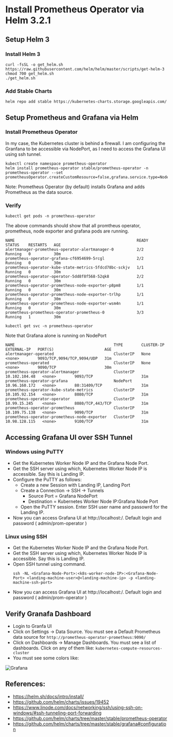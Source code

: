 # Install Prometheus Operator via Helm 3.2.1



## Setup Helm 3

### Install Helm 3
```
curl -fsSL -o get_helm.sh https://raw.githubusercontent.com/helm/helm/master/scripts/get-helm-3
chmod 700 get_helm.sh
./get_helm.sh
```

### Add Stable Charts
```
helm repo add stable https://kubernetes-charts.storage.googleapis.com/
```

## Setup Prometheus and Grafana via Helm

### Install Prometheus Operator

In my case, the Kubernetes cluster is behind a firewall. I am configuring the Granfana to be accessible via NodePort, as I need to access the Grafana UI using ssh tunnel. 

```
kubectl create namespace prometheus-operator
helm install prometheus-operator stable/prometheus-operator -n prometheus-operator --set prometheusOperator.createCustomResource=false,grafana.service.type=NodePort
```

Note: Prometheus Operator (by default) installs Grafana and adds Prometheus as the data source. 

### Verify

```
kubectl get pods -n prometheus-operator
```

The above commands should show that all promtheus operator, prometheus, node exporter and grafana pods are running. 

```
NAME                                                     READY   STATUS    RESTARTS   AGE
alertmanager-prometheus-operator-alertmanager-0          2/2     Running   0          30m
prometheus-operator-grafana-cf6954699-5rcgl              2/2     Running   0          30m
prometheus-operator-kube-state-metrics-5fdcd78bc-sckjv   1/1     Running   0          30m
prometheus-operator-operator-5dd8f8f568-52qk8            2/2     Running   0          30m
prometheus-operator-prometheus-node-exporter-p8pm8       1/1     Running   0          30m
prometheus-operator-prometheus-node-exporter-trlhp       1/1     Running   0          30m
prometheus-operator-prometheus-node-exporter-wsm4n       1/1     Running   0          30m
prometheus-prometheus-operator-prometheus-0              3/3     Running   1          30m
```

```
kubectl get svc -n prometheus-operator
```

Note that Grafana alone is running on NodePort

```
NAME                                           TYPE        CLUSTER-IP      EXTERNAL-IP   PORT(S)                      AGE
alertmanager-operated                          ClusterIP   None            <none>        9093/TCP,9094/TCP,9094/UDP   31m
prometheus-operated                            ClusterIP   None            <none>        9090/TCP                     30m
prometheus-operator-alertmanager               ClusterIP   10.102.104.48   <none>        9093/TCP                     31m
prometheus-operator-grafana                    NodePort    10.96.160.172   <none>        80:31409/TCP                 31m
prometheus-operator-kube-state-metrics         ClusterIP   10.105.92.154   <none>        8080/TCP                     31m
prometheus-operator-operator                   ClusterIP   10.99.15.245    <none>        8080/TCP,443/TCP             31m
prometheus-operator-prometheus                 ClusterIP   10.109.75.138   <none>        9090/TCP                     31m
prometheus-operator-prometheus-node-exporter   ClusterIP   10.98.128.115   <none>        9100/TCP                     31m
```

## Accessing Grafana UI over SSH Tunnel 

### Windows using PuTTY

- Get the Kubernetes Worker Node IP and the Grafana Node Port. 
- Get the SSH server using which, Kubernetes Worker Node IP is accessible. Say this is Landing IP. 
- Configure the PuTTY as follows:
  - Create a new Session with Landing IP, Landing Port
  - Create a Connection -> SSH -> Tunnels  
    - Source Port = Grafana NodePort
    - Destination = Kubernetes Worker Node IP:Grafana Node Port
  - Open the PuTTY session. Enter SSH user name and passowrd for the Landing IP. 
- Now you can access Grafana UI at http://localhost:<Grafana-Node-Port>/. Default login and password ( admin/prom-operator )


### Linux using SSH

- Get the Kubernetes Worker Node IP and the Grafana Node Port. 
- Get the SSH server using which, Kubernetes Worker Node IP is accessible. Say this is Landing IP. 
- Open SSH tunnel using command. 
  ```
  ssh -NL <Grafana-Node-Port>:<k8s-worker-node-IP>:<Grafana-Node-Port> <landing-machine-user>@<landing-machine-ip> -p <landing-machine-ssh-port>
  ```
- Now you can access Grafana UI at http://localhost:<Grafana-Node-Port>/. Default login and password ( admin/prom-operator )
  
## Verify Granafa Dashboard

- Login to Granfa UI 
- Click on Settings -> Data Source. You must see a Default Prometheus data source for `http://prometheus-operator-prometheus:9090/`
- Click on Dashboards -> Manage Dashboards. You must see a list of dashboards. Click on any of them like: `kubernetes-compute-resources-cluster`
- You must see some colors like:

![Grafana](https://github.com/kmova/bootstrap/blob/master/prometheus_operator/grafana_prom_operator.png?raw=true)


## References: 
- https://helm.sh/docs/intro/install/
- https://github.com/helm/charts/issues/19452
- https://www.linode.com/docs/networking/ssh/using-ssh-on-windows/#ssh-tunneling-port-forwarding
- https://github.com/helm/charts/tree/master/stable/prometheus-operator
- https://github.com/helm/charts/tree/master/stable/grafana#configuration
